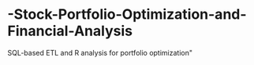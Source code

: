 # -Stock-Portfolio-Optimization-and-Financial-Analysis
SQL-based ETL and R analysis for portfolio optimization"
